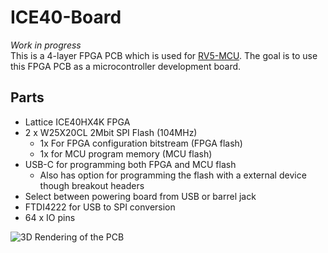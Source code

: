 # ICE40-Board
*Work in progress*  
This is a 4-layer FPGA PCB which is used for [RV5-MCU](https://github.com/SyedAnasAlam/RV5-MCU). The goal is to use this FPGA PCB as a microcontroller development board. 
## Parts
- Lattice ICE40HX4K FPGA
- 2 x W25X20CL 2Mbit SPI Flash (104MHz)
    - 1x For FPGA configuration bitstream (FPGA flash)
    - 1x for MCU program memory (MCU flash)
- USB-C for programming both FPGA and MCU flash
    - Also has option for programming the flash with a external device though breakout headers
- Select between powering board from USB or barrel jack
- FTDI4222 for USB to SPI conversion
- 64 x IO pins  
  
![3D Rendering of the PCB](https://i.imgur.com/5hSbpcV.png)
